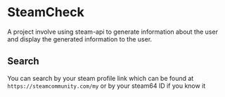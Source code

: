 # SteamCheck

A project involve using steam-api to generate information about the user and display the generated information to the user.

## Search

You can search by your steam profile link which can be found at `https://steamcommunity.com/my` or by your steam64 ID if you know it
